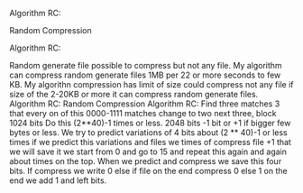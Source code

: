 Algorithm RC:

Random Compression

Algorithm RC:

Random generate file possible to compress but not any file.
My algorithm can compress random generate files 1MB per 22 or more seconds to few KB. My algorithn compression has limit of size could compress not any file if size of the 2-20KB or more it can compress random generate files.
Algorithm RC:
Random Compression
Algorithm RC:
Find three matches 3 that every on of this 0000-1111 matches change to two next three, block 1024 bits Do this (2**40)-1 times or less.
2048 bits -1 bit or +1 if bigger few bytes or less.
We try to predict variations of 4 bits about (2 ** 40)-1 or less times if we predict this variations and files we times of compress file +1 that we will save it we start from 0 and go to 15 and repeat this again and again about times on the top. When we predict and compress we save this four bits. If compress we write 0 else if file on the end compress 0 else 1 on the end we add 1 and left bits.
